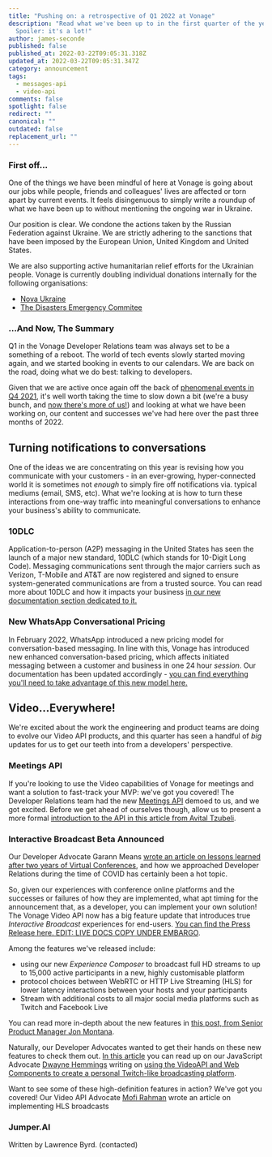 ```yaml
---
title: "Pushing on: a retrospective of Q1 2022 at Vonage"
description: "Read what we've been up to in the first quarter of the year.
  Spoiler: it's a lot!"
author: james-seconde
published: false
published_at: 2022-03-22T09:05:31.318Z
updated_at: 2022-03-22T09:05:31.347Z
category: announcement
tags:
  - messages-api
  - video-api
comments: false
spotlight: false
redirect: ""
canonical: ""
outdated: false
replacement_url: ""
---
```

### First off...

One of the things we have been mindful of here at Vonage is going about our jobs while people, friends and colleagues' lives are affected or torn apart by current events. It feels disingenuous to simply write a roundup of what we have been up to without mentioning the ongoing war in Ukraine.

Our position is clear. We condone the actions taken by the Russian Federation against Ukraine. We are strictly adhering to the sanctions that have been imposed by the European Union, United Kingdom and United States. 

We are also supporting active humanitarian relief efforts for the Ukrainian people. Vonage is currently doubling individual donations internally for the following organisations: 

* [Nova Ukraine](https://novaukraine.org/)
* [The Disasters Emergency Commitee](https://www.dec.org.uk/)

### ...And Now, The Summary

Q1 in the Vonage Developer Relations team was always set to be a something of a reboot. The world of tech events slowly started moving again, and we started booking in events to our calendars. We are back on the road, doing what we do best: talking to developers.

Given that we are active once again off the back of [phenomenal events in Q4 2021](https://www.ericsson.com/en/press-releases/2021/11/ericsson-to-acquire-vonage-for-usd-6.2-billion-to-spearhead-the-creation-of-a-global-network-and-communication-platform-for-open-innovation), it's well worth taking the time to slow down a bit (we're a busy bunch, and [now there's more of us!](https://learn.vonage.com/blog/2022/03/23/zachary-powell-joins-the-developer-relations-team/)) and looking at what we have been working on, our content and successes we've had here over the past three months of 2022.

## Turning notifications to conversations

One of the ideas we are concentrating on this year is revising how you communicate with your customers - in an ever-growing, hyper-connected world it is sometimes not _enough_ to simply fire off notifications via. typical mediums (email, SMS, etc). What we're looking at is how to turn these interactions from one-way traffic into meaningful conversations to enhance your business's ability to communicate.

### 10DLC

Application-to-person (A2P) messaging in the United States has seen the launch of a major new standard, 10DLC (which stands for 10-Digit Long Code). Messaging communications sent through the major carriers such as Verizon, T-Mobile and AT&T are now registered and signed to ensure system-generated communications are from a trusted source. You can read more about 10DLC and how it impacts your business [in our new documentation section dedicated to it.](https://developer.vonage.com/messages/10-dlc/overview)

### New WhatsApp Conversational Pricing

In February 2022, WhatsApp introduced a new pricing model for conversation-based messaging. In line with this, Vonage has introduced new enhanced conversation-based pricing, which affects initiated messaging between a customer and business in one 24 hour _session_. Our documentation has been updated accordingly - [you can find everything you'll need to take advantage of this new model here.](https://developer.vonage.com/messages/concepts/whatsapp)

## Video...Everywhere!

We're excited about the work the engineering and product teams are doing to evolve our Video API products, and this quarter has seen a handful of _big_ updates for us to get our teeth into from a developers' perspective.

### Meetings API

If you're looking to use the Video capabilities of Vonage for meetings and want a solution to fast-track your MVP: we've got you covered! The Developer Relations team had the new [Meetings API]() demoed to us, and we got excited. Before we get ahead of ourselves though, allow us to present a more formal [introduction to the API in this article from Avital Tzubeli]().

### Interactive Broadcast Beta Announced

Our Developer Advocate Garann Means [wrote an article on lessons learned after two years of Virtual Conferences](https://learn.vonage.com/blog/2022/03/14/lessons-learned-after-two-years-of-virtual-tech-conferences/), and how we approached Developer Relations during the time of COVID has certainly been a hot topic.

So, given our experiences with conference online platforms and the successes or failures of how they are implemented, what apt timing for the announcement that, as a developer, you can implement your own solution! The Vonage Video API now has a big feature update that introduces true _Interactive Broadcast_ experiences for end-users. [You can find the Press Release here. EDIT: LIVE DOCS COPY UNDER EMBARGO](https://docs.google.com/document/d/1Q4Y7KrvGSqDmwYHwS7TrB7Nipgfr7qCm2j8aF3n8wYs/edit).

Among the features we've released include:

-   using our new _Experience Composer_ to broadcast full HD streams to up to 15,000 active participants in a new, highly customisable platform
-   protocol choices between WebRTC or HTTP Live Streaming (HLS) for lower latency interactions between your hosts and your participants
-   Stream with additional costs to all major social media platforms such as Twitch and Facebook Live

You can read more in-depth about the new features in [this post, from Senior Product Manager Jon Montana](https://learn.vonage.com/blog/2021/05/11/video-api-better-interactive-broadcasts-and-recordings/#).

Naturally, our Developer Advocates wanted to get their hands on these new features to check them out. [In this article](https://learn.vonage.com/blog/2021/12/15/create-a-personal-twitch-with-vonage-video-api-and-web-components/) you can read up on our JavaScript Advocate [Dwayne Hemmings](https://twitter.com/lifelongdev) writing on [using the VideoAPI and Web Components to create a personal Twitch-like broadcasting platform](https://learn.vonage.com/blog/2021/12/15/create-a-personal-twitch-with-vonage-video-api-and-web-components/).

Want to see some of these high-definition features in action? We've got you covered! Our Video API Advocate [Mofi Rahman](https://twitter.com/moficodes) wrote an article on implementing HLS broadcasts

### Jumper.AI

Written by Lawrence Byrd. (contacted)